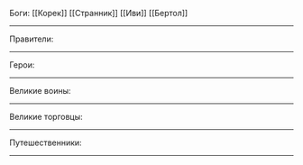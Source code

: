 Боги:
[[Корек]]
[[Странник]]
[[Иви]]
[[Бертол]]

---
Правители:




---
Герои:




---
Великие воины:



---
Великие торговцы:



---
Путешественники:




---

